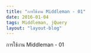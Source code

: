 ```yaml
---
title: "การใช้งาน Middleman - 01"
date: 2016-01-04 
tags: Middleman, jQuery
layout: "layout-blog"
---
```


การใช้งาน Middleman - 01